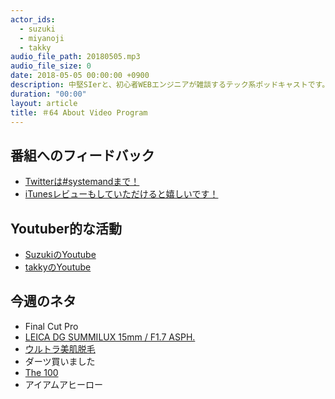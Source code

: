 ```yaml
---
actor_ids:
  - suzuki
  - miyanoji
  - takky
audio_file_path: 20180505.mp3
audio_file_size: 0
date: 2018-05-05 00:00:00 +0900
description: 中堅SIerと、初心者WEBエンジニアが雑談するテック系ポッドキャストです。
duration: "00:00"
layout: article
title: ＃64 About Video Program
---
```

## 番組へのフィードバック
* [Twitterは#systemandまで！](https://twitter.com/search?q=%23systemand)
* [iTunesレビューもしていただけると嬉しいです！](https://itunes.apple.com/jp/podcast/systemand-online/id1205168408?mt=2)

## Youtuber的な活動
* [SuzukiのYoutube](https://www.youtube.com/channel/UCqTozqKO5AWD8OccCnW3Rvw)
* [takkyのYoutube](https://www.youtube.com/channel/UCtoXGiMeDggQPdGoanDE2sA)


## 今週のネタ
* Final Cut Pro
* [LEICA DG SUMMILUX 15mm / F1.7 ASPH.](https://panasonic.jp/dc/lens/products/leica_dg_summilux_15.html)
* [ウルトラ美肌脱毛](http://www.s-b-c.net/lp/ultra-datsumou/)
* ダーツ買いました
* [The 100](https://www.netflix.com/jp-en/title/70283264)
* アイアムアヒーロー
